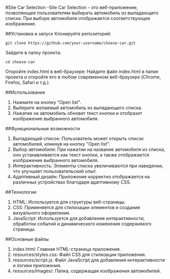 #Site Car Selection
-Site Car Selection - это веб-приложение, позволяющее пользователям выбирать автомобиль из выпадающего списка. При выборе автомобиля отображается соответствующее изображение. 

##Установка и запуск
Клонируйте репозиторий:
```
git clone https://github.com/your-username/choose-car.git
```
Зайдите в папку проекта:
```
cd choose-car
```
Откройте index.html в веб-браузере: Найдите файл index.html в папке проекта и откройте его в любом современном веб-браузере (Chrome, Firefox, Safari и т.д.).

##Использование
1. Нажмите на кнопку "Open list".
2. Выберите желаемый автомобиль из выпадающего списка.
3. Нажатие на автомобиль обновит текст кнопки и отобразит изображение выбранного автомобиля.

##Функциональные возможности
1. Выпадающий список: Пользователь может открыть список автомобилей, кликнув на кнопку "Open list".
2. Выбор автомобиля: При нажатии на название автомобиля из списка, оно устанавливается как текст кнопки, а также отображается изображение выбранного автомобиля.
3. Интерактивность: Элементы списка увеличиваются при наведении, что улучшает пользовательский опыт.
4. Адаптивный дизайн: Приложение корректно отображается на различных устройствах благодаря адаптивному CSS.

##Технологии
1. HTML: Используется для структуры веб-страницы.
2. CSS: Применяется для стилизации элементов и создания визуального оформления.
3. JavaScript: Используется для добавления интерактивности, обработки событий и динамического изменения содержимого страницы.

##Основные файлы
1. index.html: Главная HTML-страница приложения.
2. resources/styles.css: Файл CSS для стилизации приложения.
3. resources/script.js: Файл JavaScript для добавления интерактивности и логики приложения.
4. resources/images/: Папка, содержащая изображения автомобилей.
